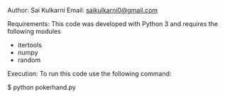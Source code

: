 
Author: Sai Kulkarni
Email: saikulkarni0@gmail.com


Requirements: 
This code was developed with Python 3 and requires the following modules
- itertools
- numpy
- random

Execution:
To run this code use the following command:

$ python pokerhand.py